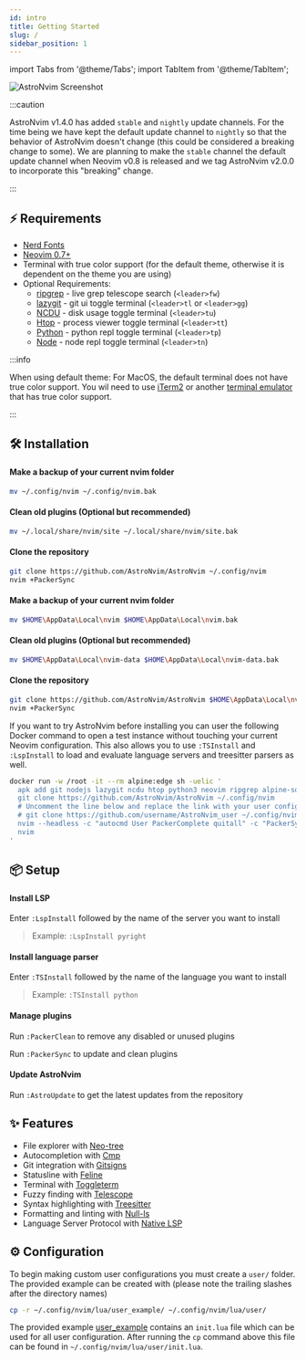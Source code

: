 ```yaml
---
id: intro
title: Getting Started
slug: /
sidebar_position: 1
---
```


import Tabs from '@theme/Tabs';
import TabItem from '@theme/TabItem';

![AstroNvim Screenshot](/img/overview.png)

:::caution

AstroNvim v1.4.0 has added `stable` and `nightly` update channels. For the time being we have kept the default update channel to `nightly` so that the behavior of AstroNvim doesn't change (this could be considered a breaking change to some). We are planning to make the `stable` channel the default update channel when Neovim v0.8 is released and we tag AstroNvim v2.0.0 to incorporate this "breaking" change.

:::

## ⚡ Requirements

- [Nerd Fonts](https://www.nerdfonts.com/font-downloads)
- [Neovim 0.7+](https://github.com/neovim/neovim/releases/tag/v0.7.0)
- Terminal with true color support (for the default theme, otherwise it is dependent on the theme you are using)
- Optional Requirements:
  - [ripgrep](https://github.com/BurntSushi/ripgrep) - live grep telescope search (`<leader>fw`)
  - [lazygit](https://github.com/jesseduffield/lazygit) - git ui toggle terminal (`<leader>tl` or `<leader>gg`)
  - [NCDU](https://dev.yorhel.nl/ncdu) - disk usage toggle terminal (`<leader>tu`)
  - [Htop](https://htop.dev/) - process viewer toggle terminal (`<leader>tt`)
  - [Python](https://www.python.org/) - python repl toggle terminal (`<leader>tp`)
  - [Node](https://nodejs.org/en/) - node repl toggle terminal (`<leader>tn`)

:::info

When using default theme: For MacOS, the default terminal does not have true color support. You wil need to use [iTerm2](https://iterm2.com/) or another [terminal emulator](https://gist.github.com/XVilka/8346728#terminal-emulators) that has true color support.

:::

## 🛠️ Installation

<Tabs>

<TabItem value="nix" label="Linux/Mac OS (Unix)" default>

#### Make a backup of your current nvim folder

```sh
mv ~/.config/nvim ~/.config/nvim.bak
```

#### Clean old plugins (Optional but recommended)

```sh
mv ~/.local/share/nvim/site ~/.local/share/nvim/site.bak
```

#### Clone the repository

```sh
git clone https://github.com/AstroNvim/AstroNvim ~/.config/nvim
nvim +PackerSync
```

</TabItem>

<TabItem value="windoze" label="Windows" default>

#### Make a backup of your current nvim folder

```sh
mv $HOME\AppData\Local\nvim $HOME\AppData\Local\nvim.bak
```

#### Clean old plugins (Optional but recommended)

```sh
mv $HOME\AppData\Local\nvim-data $HOME\AppData\Local\nvim-data.bak
```

#### Clone the repository

```sh
git clone https://github.com/AstroNvim/AstroNvim $HOME\AppData\Local\nvim
nvim +PackerSync
```

</TabItem>

<TabItem value="docker" label="Docker" default>

If you want to try AstroNvim before installing you can user the following Docker command to open a test instance without touching your current Neovim configuration. This also allows you to use `:TSInstall` and `:LspInstall` to load and evaluate language servers and treesitter parsers as well.

```sh
docker run -w /root -it --rm alpine:edge sh -uelic '
  apk add git nodejs lazygit ncdu htop python3 neovim ripgrep alpine-sdk --update
  git clone https://github.com/AstroNvim/AstroNvim ~/.config/nvim
  # Uncomment the line below and replace the link with your user config repo to load a user config
  # git clone https://github.com/username/AstroNvim_user ~/.config/nvim/lua/user
  nvim --headless -c "autocmd User PackerComplete quitall" -c "PackerSync"
  nvim
'
```

</TabItem>

</Tabs>

## 📦 Setup

#### Install LSP

Enter `:LspInstall` followed by the name of the server you want to install

> Example: `:LspInstall pyright`

#### Install language parser

Enter `:TSInstall` followed by the name of the language you want to install

> Example: `:TSInstall python`

#### Manage plugins

Run `:PackerClean` to remove any disabled or unused plugins

Run `:PackerSync` to update and clean plugins

#### Update AstroNvim

Run `:AstroUpdate` to get the latest updates from the repository

## ✨ Features

- File explorer with [Neo-tree](https://github.com/nvim-neo-tree/neo-tree.nvim)
- Autocompletion with [Cmp](https://github.com/hrsh7th/nvim-cmp)
- Git integration with [Gitsigns](https://github.com/lewis6991/gitsigns.nvim)
- Statusline with [Feline](https://github.com/feline-nvim/feline.nvim)
- Terminal with [Toggleterm](https://github.com/akinsho/toggleterm.nvim)
- Fuzzy finding with [Telescope](https://github.com/nvim-telescope/telescope.nvim)
- Syntax highlighting with [Treesitter](https://github.com/nvim-treesitter/nvim-treesitter)
- Formatting and linting with [Null-ls](https://github.com/jose-elias-alvarez/null-ls.nvim)
- Language Server Protocol with [Native LSP](https://github.com/neovim/nvim-lspconfig)

## ⚙️ Configuration

To begin making custom user configurations you must create a `user/` folder. The provided example can be created with (please note the trailing slashes after the directory names)

```sh
cp -r ~/.config/nvim/lua/user_example/ ~/.config/nvim/lua/user/
```

The provided example
[user_example](https://github.com/AstroNvim/AstroNvim/blob/main/lua/user_example)
contains an `init.lua` file which can be used for all user configuration. After
running the `cp` command above this file can be found in
`~/.config/nvim/lua/user/init.lua`.
